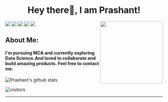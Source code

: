 <!--
**prashantlv/prashantlv** is a ✨ _special_ ✨ repository because its `README.md` (this file) appears on your GitHub profile.

Here are some ideas to get you started:

- 🔭 I’m currently working on ...
- 🌱 I’m currently learning ...
- 👯 I’m looking to collaborate on ...
- 🤔 I’m looking for help with ...
- 💬 Ask me about ...
- 📫 How to reach me: ...
- 😄 Pronouns: ...
- ⚡ Fun fact: ...
-->
<h1 align= "center"><b>Hey there👋, I am Prashant!</b></h1>

<img align='right' src='https://user-images.githubusercontent.com/5713670/87202985-820dcb80-c2b6-11ea-9f56-7ec461c497c3.gif' width='200"'>

[![](https://img.shields.io/badge/Twitter-Marshall-blue)](https://twitter.com/CicadaMaster)
[![](https://img.shields.io/badge/LinkedIn-Prashant-blue)](https://www.linkedin.com/in/prashantshukla15)
[![](https://img.shields.io/badge/HackerRank-prashantshukla-brightgreen)](https://www.hackerrank.com/prashantshukla15)
[![](https://img.shields.io/badge/Gmail-shukla.prashant89@gmail.com-red)](mailto:shukla.prashant689@gmail.com)
[![](https://img.shields.io/badge/Website-prashantshukla.codes-important)](https://www.prashantshukla.codes)

## About Me:
<h4>I'm pursuing MCA and currently exploring Data Science.And loved to collaborate and build amazing products.
Feel free to contact me.</h4>

![Prashant's github stats](https://github-readme-stats.vercel.app/api?username=prashantlv&hide=["issues"]&show_icons=true)

![visitors](https://visitor-badge.glitch.me/badge?page_id=prashantlv.prashantlv)

---


